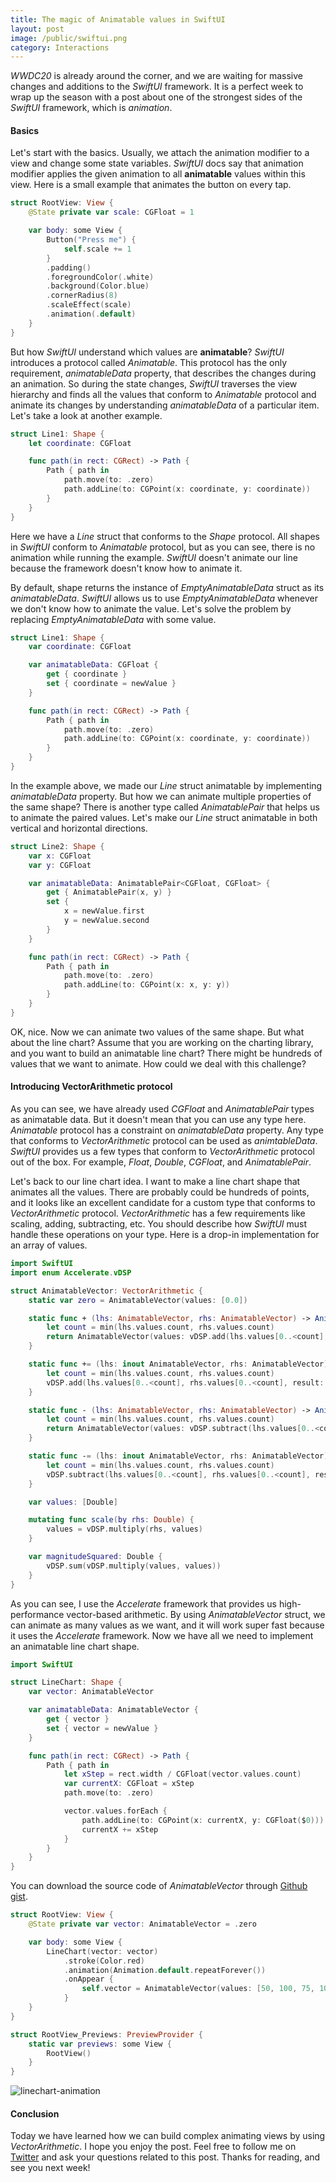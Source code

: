 ```yaml
---
title: The magic of Animatable values in SwiftUI
layout: post
image: /public/swiftui.png
category: Interactions
---
```


*WWDC20* is already around the corner, and we are waiting for massive changes and additions to the *SwiftUI* framework. It is a perfect week to wrap up the season with a post about one of the strongest sides of the *SwiftUI* framework, which is *animation*.

#### Basics
Let's start with the basics. Usually, we attach the animation modifier to a view and change some state variables. *SwiftUI* docs say that animation modifier applies the given animation to all **animatable** values within this view. Here is a small example that animates the button on every tap.

```swift
struct RootView: View {
    @State private var scale: CGFloat = 1

    var body: some View {
        Button("Press me") {
            self.scale += 1
        }
        .padding()
        .foregroundColor(.white)
        .background(Color.blue)
        .cornerRadius(8)
        .scaleEffect(scale)
        .animation(.default)
    }
}
```

But how *SwiftUI* understand which values are **animatable**? *SwiftUI* introduces a protocol called *Animatable*. This protocol has the only requirement, *animatableData* property, that describes the changes during an animation. So during the state changes, *SwiftUI* traverses the view hierarchy and finds all the values that conform to *Animatable* protocol and animate its changes by understanding *animatableData* of a particular item. Let's take a look at another example.

```swift
struct Line1: Shape {
    let coordinate: CGFloat

    func path(in rect: CGRect) -> Path {
        Path { path in
            path.move(to: .zero)
            path.addLine(to: CGPoint(x: coordinate, y: coordinate))
        }
    }
}
```

Here we have a *Line* struct that conforms to the *Shape* protocol. All shapes in *SwiftUI* conform to *Animatable* protocol, but as you can see, there is no animation while running the example. *SwiftUI* doesn't animate our line because the framework doesn't know how to animate it. 

By default, shape returns the instance of *EmptyAnimatableData* struct as its *animatableData*. *SwiftUI* allows us to use *EmptyAnimatableData* whenever we don't know how to animate the value. Let's solve the problem by replacing *EmptyAnimatableData* with some value.

```swift
struct Line1: Shape {
    var coordinate: CGFloat

    var animatableData: CGFloat {
        get { coordinate }
        set { coordinate = newValue }
    }

    func path(in rect: CGRect) -> Path {
        Path { path in
            path.move(to: .zero)
            path.addLine(to: CGPoint(x: coordinate, y: coordinate))
        }
    }
}
```

In the example above, we made our *Line* struct animatable by implementing *animatableData* property. But how we can animate multiple properties of the same shape? There is another type called *AnimatablePair* that helps us to animate the paired values. Let's make our *Line* struct animatable in both vertical and horizontal directions.

```swift
struct Line2: Shape {
    var x: CGFloat
    var y: CGFloat

    var animatableData: AnimatablePair<CGFloat, CGFloat> {
        get { AnimatablePair(x, y) }
        set {
            x = newValue.first
            y = newValue.second
        }
    }

    func path(in rect: CGRect) -> Path {
        Path { path in
            path.move(to: .zero)
            path.addLine(to: CGPoint(x: x, y: y))
        }
    }
}
```

OK, nice. Now we can animate two values of the same shape. But what about the line chart? Assume that you are working on the charting library, and you want to build an animatable line chart? There might be hundreds of values that we want to animate. How could we deal with this challenge?

#### Introducing VectorArithmetic protocol
As you can see, we have already used *CGFloat* and *AnimatablePair* types as animatable data. But it doesn't mean that you can use any type here. *Animatable* protocol has a constraint on *animatableData* property. Any type that conforms to *VectorArithmetic* protocol can be used as *animtableData*. *SwiftUI* provides us a few types that conform to *VectorArithmetic* protocol out of the box. For example, *Float*, *Double*, *CGFloat*, and *AnimatablePair*. 

Let's back to our line chart idea. I want to make a line chart shape that animates all the values. There are probably could be hundreds of points, and it looks like an excellent candidate for a custom type that conforms to *VectorArithmetic* protocol. *VectorArithmetic* has a few requirements like scaling, adding, subtracting, etc. You should describe how *SwiftUI* must handle these operations on your type. Here is a drop-in implementation for an array of values.

```swift
import SwiftUI
import enum Accelerate.vDSP

struct AnimatableVector: VectorArithmetic {
    static var zero = AnimatableVector(values: [0.0])

    static func + (lhs: AnimatableVector, rhs: AnimatableVector) -> AnimatableVector {
        let count = min(lhs.values.count, rhs.values.count)
        return AnimatableVector(values: vDSP.add(lhs.values[0..<count], rhs.values[0..<count]))
    }

    static func += (lhs: inout AnimatableVector, rhs: AnimatableVector) {
        let count = min(lhs.values.count, rhs.values.count)
        vDSP.add(lhs.values[0..<count], rhs.values[0..<count], result: &lhs.values[0..<count])
    }

    static func - (lhs: AnimatableVector, rhs: AnimatableVector) -> AnimatableVector {
        let count = min(lhs.values.count, rhs.values.count)
        return AnimatableVector(values: vDSP.subtract(lhs.values[0..<count], rhs.values[0..<count]))
    }

    static func -= (lhs: inout AnimatableVector, rhs: AnimatableVector) {
        let count = min(lhs.values.count, rhs.values.count)
        vDSP.subtract(lhs.values[0..<count], rhs.values[0..<count], result: &lhs.values[0..<count])
    }

    var values: [Double]

    mutating func scale(by rhs: Double) {
        values = vDSP.multiply(rhs, values)
    }

    var magnitudeSquared: Double {
        vDSP.sum(vDSP.multiply(values, values))
    }
}
```

As you can see, I use the *Accelerate* framework that provides us high-performance vector-based arithmetic. By using *AnimatableVector* struct, we can animate as many values as we want, and it will work super fast because it uses the *Accelerate* framework. Now we have all we need to implement an animatable line chart shape.

```swift
import SwiftUI

struct LineChart: Shape {
    var vector: AnimatableVector

    var animatableData: AnimatableVector {
        get { vector }
        set { vector = newValue }
    }

    func path(in rect: CGRect) -> Path {
        Path { path in
            let xStep = rect.width / CGFloat(vector.values.count)
            var currentX: CGFloat = xStep
            path.move(to: .zero)

            vector.values.forEach {
                path.addLine(to: CGPoint(x: currentX, y: CGFloat($0)))
                currentX += xStep
            }
        }
    }
}
```

You can download the source code of *AnimatableVector* through [Github gist](https://gist.github.com/mecid/18a80b18cc9670eef1d8667cf8c886bd).

```swift
struct RootView: View {
    @State private var vector: AnimatableVector = .zero

    var body: some View {
        LineChart(vector: vector)
            .stroke(Color.red)
            .animation(Animation.default.repeatForever())
            .onAppear { 
                self.vector = AnimatableVector(values: [50, 100, 75, 100]) 
            }
    }
}

struct RootView_Previews: PreviewProvider {
    static var previews: some View {
        RootView()
    }
}
```
![linechart-animation](/public/linechart.gif)

#### Conclusion
Today we have learned how we can build complex animating views by using *VectorArithmetic*. I hope you enjoy the post. Feel free to follow me on [Twitter](https://twitter.com/mecid) and ask your questions related to this post. Thanks for reading, and see you next week!